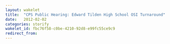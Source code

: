 ```yaml
---
layout: wakelet
title:  "CPS Public Hearing: Edward Tilden High School OSI Turnaround"
date:   2012-02-02
categories: storify
wakelet_id: fbc76f58-c0be-4210-92d8-e99fc55ce9c9
redirect_from:
---
```


